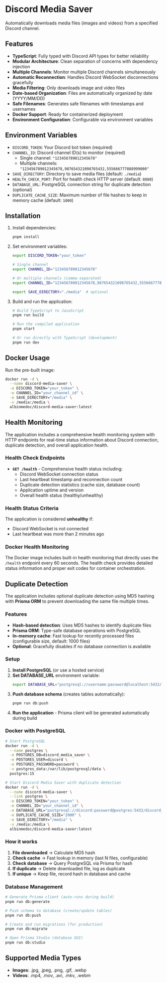 # Discord Media Saver

Automatically downloads media files (images and videos) from a specified Discord channel.

## Features

- **TypeScript**: Fully typed with Discord API types for better reliability
- **Modular Architecture**: Clean separation of concerns with dependency injection
- **Multiple Channels**: Monitor multiple Discord channels simultaneously
- **Automatic Reconnection**: Handles Discord WebSocket disconnections gracefully
- **Media Filtering**: Only downloads image and video files
- **Date-based Organization**: Files are automatically organized by date (YYYY/MM/DD)
- **Safe Filenames**: Generates safe filenames with timestamps and usernames
- **Docker Support**: Ready for containerized deployment
- **Environment Configuration**: Configurable via environment variables

## Environment Variables

- `DISCORD_TOKEN`: Your Discord bot token (required)
- `CHANNEL_ID`: Discord channel ID(s) to monitor (required)
  - Single channel: `"123456789012345678"`
  - Multiple channels: `"123456789012345678,987654321098765432,555666777888999000"`
- `SAVE_DIRECTORY`: Directory to save media files (default: `./media`)
- `HEALTH_CHECK_PORT`: Port for health check HTTP server (default: `8080`)
- `DATABASE_URL`: PostgreSQL connection string for duplicate detection (optional)
- `DUPLICATE_CACHE_SIZE`: Maximum number of file hashes to keep in memory cache (default: `1000`)

## Installation

1. Install dependencies:
   ```bash
   pnpm install
   ```

2. Set environment variables:
   ```bash
   export DISCORD_TOKEN="your_token"
   
   # Single channel
   export CHANNEL_ID="123456789012345678"
   
   # Or multiple channels (comma-separated)
   export CHANNEL_ID="123456789012345678,987654321098765432,555666777888999000"
   
   export SAVE_DIRECTORY="./media"  # optional
   ```

3. Build and run the application:
   ```bash
   # Build TypeScript to JavaScript
   pnpm run build
   
   # Run the compiled application
   pnpm start
   
   # Or run directly with TypeScript (development)
   pnpm run dev
   ```

## Docker Usage

Run the pre-built image:
```bash
docker run -d \
  --name discord-media-saver \
  -e DISCORD_TOKEN="your_token" \
  -e CHANNEL_ID="your_channel_id" \
  -e SAVE_DIRECTORY="/media" \
  -v /media:/media \
  albinmedoc/discord-media-saver:latest
```

## Health Monitoring

The application includes a comprehensive health monitoring system with HTTP endpoints for real-time status information about Discord connection, duplicate detection, and overall application health.

### Health Check Endpoints

- **`GET /health`** - Comprehensive health status including:
  - Discord WebSocket connection status
  - Last heartbeat timestamp and reconnection count
  - Duplicate detection statistics (cache size, database count)
  - Application uptime and version
  - Overall health status (healthy/unhealthy)

### Health Status Criteria

The application is considered **unhealthy** if:
- Discord WebSocket is not connected
- Last heartbeat was more than 2 minutes ago

### Docker Health Monitoring

The Docker image includes built-in health monitoring that directly uses the `/health` endpoint every 60 seconds. The health check provides detailed status information and proper exit codes for container orchestration.

## Duplicate Detection

The application includes optional duplicate detection using MD5 hashing with **Prisma ORM** to prevent downloading the same file multiple times.

### Features
- **Hash-based detection**: Uses MD5 hashes to identify duplicate files
- **Prisma ORM**: Type-safe database operations with PostgreSQL
- **In-memory cache**: Fast lookup for recently processed files (configurable size, default: 1000 files)
- **Optional**: Gracefully disables if no database connection is available

### Setup
1. **Install PostgreSQL** (or use a hosted service)
2. **Set DATABASE_URL** environment variable:
   ```bash
   export DATABASE_URL="postgresql://username:password@localhost:5432/discord_media_saver"
   ```
3. **Push database schema** (creates tables automatically):
   ```bash
   pnpm run db:push
   ```
4. **Run the application** - Prisma client will be generated automatically during build

### Docker with PostgreSQL
```bash
# Start PostgreSQL
docker run -d \
  --name postgres \
  -e POSTGRES_DB=discord_media_saver \
  -e POSTGRES_USER=discord \
  -e POSTGRES_PASSWORD=password \
  -v postgres_data:/var/lib/postgresql/data \
  postgres:15

# Start Discord Media Saver with duplicate detection
docker run -d \
  --name discord-media-saver \
  --link postgres \
  -e DISCORD_TOKEN="your_token" \
  -e CHANNEL_ID="your_channel_id" \
  -e DATABASE_URL="postgresql://discord:password@postgres:5432/discord_media_saver" \
  -e DUPLICATE_CACHE_SIZE="2000" \
  -e SAVE_DIRECTORY="/media" \
  -v /media:/media \
  albinmedoc/discord-media-saver:latest
```

### How it works
1. **File downloaded** → Calculate MD5 hash
2. **Check cache** → Fast lookup in memory (last N files, configurable)
3. **Check database** → Query PostgreSQL via Prisma for hash
4. **If duplicate** → Delete downloaded file, log as duplicate
5. **If unique** → Keep file, record hash in database and cache

### Database Management
```bash
# Generate Prisma client (auto-runs during build)
pnpm run db:generate

# Push schema to database (create/update tables)
pnpm run db:push

# Create and run migrations (for production)
pnpm run db:migrate

# Open Prisma Studio (database GUI)
pnpm run db:studio
```

## Supported Media Types

- **Images**: .jpg, .jpeg, .png, .gif, .webp
- **Videos**: .mp4, .mov, .avi, .mkv, .webm

